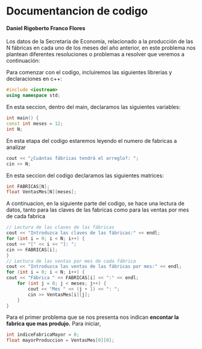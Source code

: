 # Documentancion de codigo

#### Daniel Rigoberto Franco Flores 

Los datos de la Secretaría de Economía, relacionado a la producción de las N fábricas en cada uno de los meses del año anterior, en este problema nos plantean diferentes resoluciones o problemas a resolver que veremos a continuación:

Para comenzar con el codigo, incluiremos las siguientes librerias y declaraciones en c++:
```cpp
#include <iostream>
using namespace std;
```
En esta seccion, dentro del main, declaramos las siguientes variables:
```cpp
int main() { 
const int meses = 12;  
int N; 
```
En esta etapa del codigo estaremos leyendo el numero de fabricas a analizar
```cpp
cout << "¿Cuántas fábricas tendrá el arreglo?: "; 
cin >> N; 
```
En esta seccion del codigo declaramos las siguientes matrices:
```cpp
int FABRICAS[N]; 
float VentasMes[N][meses];
 ```
 
 A continuacion, en la siguiente parte del codigo, se hace una lectura de datos, tanto para las claves de las fabricas como para las ventas por mes de cada fabrica
```cpp
// Lectura de las claves de las fábricas 
cout << "Introduzca las claves de las fábricas:" << endl; 
for (int i = 0; i < N; i++) { 
cout << "[" << i << "]: "; 
cin >> FABRICAS[i]; 
}
// Lectura de las ventas por mes de cada fábrica
cout << "Introduzca las ventas de las fábricas por mes:" << endl; 
for (int i = 0; i < N; i++) { 
cout << "Fábrica " << FABRICAS[i] << ":" << endl; 
	for (int j = 0; j < meses; j++) { 
		cout << "Mes " << (j + 1) << ": "; 
		cin >> VentasMes[i][j]; 
	} 
}
 ```
 
 Para el primer problema que se nos presenta nos indican **encontar la fabrica que mas produjo.**
 Para iniciar, 
 
```cpp
int indiceFabricaMayor = 0;
float mayorProduccion = VentasMes[0][0];
 ```
<!--stackedit_data:
eyJoaXN0b3J5IjpbLTEyNDc5NzYyODcsLTEwNjg5NDI4MCwtMT
c0NjAyOTI2LC0yMDg4NzQ2NjEyLDI2MzgzNjkwOSw0NzA4MjUw
NzMsLTMzMjQ1NTM2M119
-->